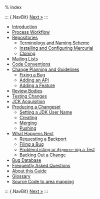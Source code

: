 % Index

::: {.NavBit}
[Next »](intro.html)
:::

* [Introduction](intro.html)
* [Process Workflow](processWorkflow.html)
* [Repositories](repositories.html)
  * [Terminology and Naming Scheme](repositories.html#terminology-and-naming-scheme)
  * [Installing and Configuring Mercurial](repositories.html#installing-and-configuring-mercurial)
  * [Cloning](repositories.html#cloning)
* [Mailing Lists](mailingLists.html)
* [Code Conventions](codeConventions.html)
* [Change Planning and Guidelines](changePlanning.html)
  * [Fixing a Bug](changePlanning.html#fixing-a-bug)
  * [Adding an API](changePlanning.html#adding-an-api)
  * [Adding a Feature](changePlanning.html#adding-a-featurejsr)
* [Review Bodies](reviewBodies.html)
* [Testing Changes](testingChanges.html)
* [JCK Acquisition](jckAcquisition.html)
* [Producing a Changeset](producingChangeset.html)
  * [Setting a JDK User Name](producingChangeset.html#setting-a-jdk-user-name)
  * [Creating](producingChangeset.html#creating)
  * [Merging](producingChangeset.html#merging)
  * [Pushing](producingChangeset.html#pushing)
* [What Happens Next](next.html)
  * [Requesting a Backport](next.html#requesting-a-backport)
  * [Filing a Bug](next.html#filing-a-bug)
  * [ProblemListing or `@ignore`-ing a Test](#problemlisting-or-ignore-ing-a-test)
  * [Backing Out a Change](next.html#backing-out-a-change)
* [Bug Database](bugDatabase.html)
* [Frequently Asked Questions](faq.html)
* [About this Guide](about.html)
* [Glossary](glossary.html)
* [Source Code to area mapping](codeowners.html)

::: {.NavBit}
[Next »](intro.html)
:::
